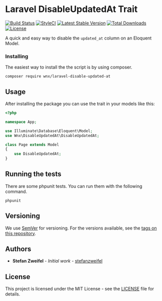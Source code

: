 # Laravel DisableUpdatedAt Trait

[![Build Status](https://travis-ci.org/stefanzweifel/laravel-disable-updated-at.svg)](https://travis-ci.org/stefanzweifel/laravel-disable-updated-at)
[![StyleCI](https://styleci.io/repos/103444695/shield?branch=master)](https://styleci.io/repos/103444695)
[![Latest Stable Version](https://poser.pugx.org/wnx/laravel-disable-updated-at/v/stable)](https://packagist.org/packages/wnx/laravel-disable-updated-at)
[![Total Downloads](https://poser.pugx.org/wnx/laravel-disable-updated-at/downloads)](https://packagist.org/packages/wnx/laravel-disable-updated-at)
[![License](https://poser.pugx.org/wnx/laravel-disable-updated-at/license)](https://packagist.org/packages/wnx/laravel-disable-updated-at)


A quick and easy way to disable the `updated_at` column on an Eloquent Model.

### Installing

The easiest way to install the the script is by using composer.

```shell
composer require wnx/laravel-disable-updated-at
```

## Usage

After installing the package you can use the trait in your models like this:

```php
<?php

namespace App;

use Illuminate\Database\Eloquent\Model;
use Wnx\DisableUpdatedAt\DisableUpdatedAt;

class Page extends Model
{
    use DisableUpdatedAt;
}
```

## Running the tests

There are some phpunit tests. You can run them with the following command.

```shell
phpunit
```

## Versioning

We use [SemVer](http://semver.org/) for versioning. For the versions available, see the [tags on this repository](https://github.com/stefanzweifel/laravel-disable-updated-at/tags).

## Authors

* **Stefan Zweifel** - *Initial work* - [stefanzweifel](https://github.com/stefanzweifel)

## License

This project is licensed under the MIT License - see the [LICENSE](LICENSE) file for details.